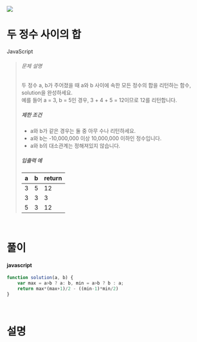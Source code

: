 ![](/img/programmers.png)

# 두 정수 사이의 합

JavaScript

>###### 문제 설명
>
>두 정수 a, b가 주어졌을 때 a와 b 사이에 속한 모든 정수의 합을 리턴하는 함수, solution을 완성하세요.\
>예를 들어 a = 3, b = 5인 경우, 3 + 4 + 5 = 12이므로 12를 리턴합니다.
>
>##### 제한 조건
>
>-   a와 b가 같은 경우는 둘 중 아무 수나 리턴하세요.
>-   a와 b는 -10,000,000 이상 10,000,000 이하인 정수입니다.
>-   a와 b의 대소관계는 정해져있지 않습니다.
>
>##### 입출력 예
>
>| a | b | return |
>| --- | --- | --- |
>| 3 | 5 | 12 |
>| 3 | 3 | 3 |
>| 5 | 3 | 12 |

<br/>

# 풀이

#### javascript
```javascript
function solution(a, b) {
    var max = a>b ? a: b, min = a>b ? b : a;
    return max*(max+1)/2 - ((min-1)*min/2)
}
```

<br/>

# 설명


